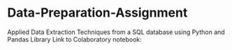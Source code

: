 # Data-Preparation-Assignment
Applied Data Extraction Techniques from a SQL database using Python and Pandas Library  Link to Colaboratory notebook:
